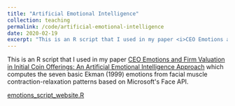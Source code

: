 ```yaml
---
title: "Artificial Emotional Intelligence"
collection: teaching
permalink: /code/artificial-emotional-intelligence
date: 2020-02-19
excerpt: "This is an R script that I used in my paper <i>CEO Emotions and Firm Valuation in Initial Coin Offerings: An Artificial Emotional Intelligence Approach</i> which computes the seven basic Ekman (1999) emotions from facial muscle contraction-relaxation patterns based on Microsoft's Face API."
---
```


This is an R script that I used in my paper <a href="https://papers.ssrn.com/sol3/papers.cfm?abstract_id=3305765" target="_blank">CEO Emotions and Firm Valuation in Initial Coin Offerings: An Artificial Emotional Intelligence Approach</a> which computes the seven basic Ekman (1999) emotions from facial muscle contraction-relaxation patterns based on Microsoft's Face API.



[emotions_script_website.R](/files/emotions_script_website.R)
